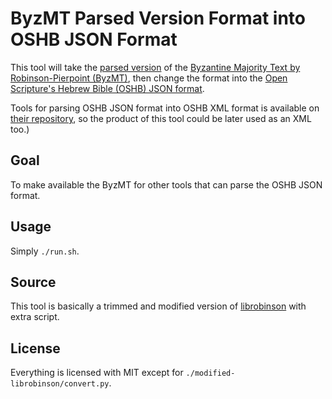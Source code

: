 # **ByzMT Parsed Version Format into OSHB JSON Format**

This tool will take the [parsed
version](https://github.com/byztxt/byzantine-majority-text/tree/master/parsed)
of the [Byzantine Majority Text by Robinson-Pierpoint
(ByzMT)](https://github.com/byztxt/byzantine-majority-text), then change the
format into the [Open Scripture's Hebrew Bible (OSHB) JSON
format](https://github.com/benihyangbaik/interlinear-bible-simple-editor/blob/main/data/morphhb.json).

Tools for parsing OSHB JSON format into OSHB XML format is available on [their
repository](https://github.com/openscriptures/morphhb), so the product of this
tool could be later used as an XML too.)

## **Goal**

To make available the ByzMT for other tools that can parse the OSHB JSON format.

## **Usage**

Simply `./run.sh`.

## **Source**

This tool is basically a trimmed and modified version of
[librobinson](https://github.com/byztxt/librobinson) with extra script.

## **License**

Everything is licensed with MIT except for `./modified-librobinson/convert.py`.

